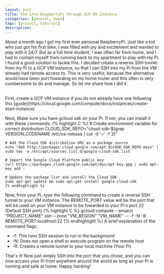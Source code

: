 ```yaml
---
layout: post
title: SSH into RaspberryPi through GCP VM instance
categories: [general, demo]
tags: [project, tutorial]
description:
---
```


About a month ago I got my first ever personal RaspberryPi. Just like a kid who just got his 
first bike, I was filled with joy and excitement and wanted to play with it 24/7. But as a 
full time student, I was often far from home, and I had to contain myself from running back to my 
apartment to play with my Pi. I found a good solution to tackle this. I decided create a 
reverse SSH tunnel from my Pi to a GCP VM instance, so that I can SSH into my Pi from the VM already had remote access to.
This is very useful, because the alternative would have been port fowarding on my home router and 
this often is very cumbersome to do and manage. So let me share how I did it.

<br/>
First, create a GCP VM instance if you do not already have one following this [guide](https://cloud.google.com/compute/docs/instances/create-start-instance)

Next, Make sure you have gcloud sdk on your Pi. If not, you can install it with these commands:
    {% highlight C %}
    # Create environment variable for correct distribution
    CLOUD_SDK_REPO="cloud-sdk-$(grep VERSION_CODENAME /etc/os-release | cut -d '=' -f 2)"

    # Add the Cloud SDK distribution URI as a package source
    echo "deb http://packages.cloud.google.com/apt $CLOUD_SDK_REPO main" | sudo tee -a /etc/apt/sources.list.d/google-cloud-sdk.list

    # Import the Google Cloud Platform public key
    curl https://packages.cloud.google.com/apt/doc/apt-key.gpg | sudo apt-key add -

    # Update the package list and install the Cloud SDK
    sudo apt-get update && sudo apt-get install google-cloud-sdk
    {% endhighlight %}
Now, from your Pi, type the following command to create a reverse SSH tunnel to your VM instance. The REMOTE_PORT value will be the 
port that will be used on your VM instance to be fowarded to your Pi's port 22 (Default SSH port)
{% highlight C %}
gcloud compute --project "PROJECT_NAME" ssh --zone "VM_REGION" "VM_NAME" -- -f -N -R REMOTE_PORT:localhost:22
{% endhighlight %}
A brief explanation of the command flags: 
* -f: This runs SSH session to run in the background
* -N: Does not open a shell or execute program on the remote host
* -R: Creates a remote tunnel to your local machine (Your Pi)

That's it! Now just simply SSH into the port that you chose, and you can now access your Pi from anywhere around the world as long as 
your Pi is running and safe at home. Happy hacking!